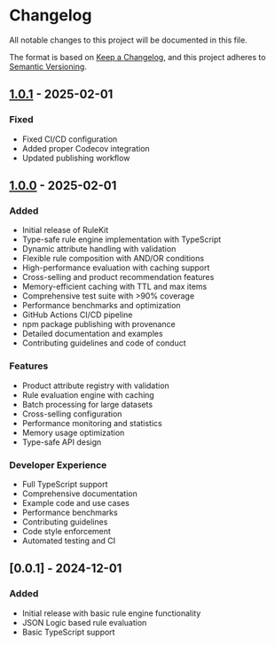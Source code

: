 # Changelog

All notable changes to this project will be documented in this file.

The format is based on [Keep a Changelog](https://keepachangelog.com/en/1.0.0/),
and this project adheres to [Semantic Versioning](https://semver.org/spec/v2.0.0.html).

## [1.0.1] - 2025-02-01

### Fixed

- Fixed CI/CD configuration
- Added proper Codecov integration
- Updated publishing workflow

## [1.0.0] - 2025-02-01

### Added

- Initial release of RuleKit
- Type-safe rule engine implementation with TypeScript
- Dynamic attribute handling with validation
- Flexible rule composition with AND/OR conditions
- High-performance evaluation with caching support
- Cross-selling and product recommendation features
- Memory-efficient caching with TTL and max items
- Comprehensive test suite with >90% coverage
- Performance benchmarks and optimization
- GitHub Actions CI/CD pipeline
- npm package publishing with provenance
- Detailed documentation and examples
- Contributing guidelines and code of conduct

### Features

- Product attribute registry with validation
- Rule evaluation engine with caching
- Batch processing for large datasets
- Cross-selling configuration
- Performance monitoring and statistics
- Memory usage optimization
- Type-safe API design

### Developer Experience

- Full TypeScript support
- Comprehensive documentation
- Example code and use cases
- Performance benchmarks
- Contributing guidelines
- Code style enforcement
- Automated testing and CI

[1.0.1]: https://github.com/phr3nzy/rulekit/releases/tag/v1.0.1
[1.0.0]: https://github.com/phr3nzy/rulekit/releases/tag/v1.0.0

## [0.0.1] - 2024-12-01

### Added

- Initial release with basic rule engine functionality
- JSON Logic based rule evaluation
- Basic TypeScript support

